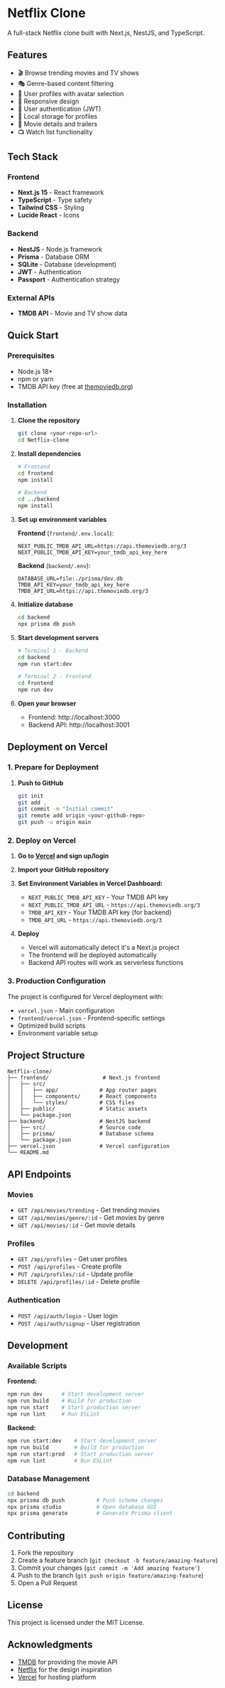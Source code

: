 # Netflix Clone

A full-stack Netflix clone built with Next.js, NestJS, and TypeScript.

## Features

- 🎬 Browse trending movies and TV shows
- 🎭 Genre-based content filtering
- 👤 User profiles with avatar selection
- 📱 Responsive design
- 🔐 User authentication (JWT)
- 💾 Local storage for profiles
- 🎥 Movie details and trailers
- 📺 Watch list functionality

## Tech Stack

### Frontend
- **Next.js 15** - React framework
- **TypeScript** - Type safety
- **Tailwind CSS** - Styling
- **Lucide React** - Icons

### Backend
- **NestJS** - Node.js framework
- **Prisma** - Database ORM
- **SQLite** - Database (development)
- **JWT** - Authentication
- **Passport** - Authentication strategy

### External APIs
- **TMDB API** - Movie and TV show data

## Quick Start

### Prerequisites
- Node.js 18+ 
- npm or yarn
- TMDB API key (free at [themoviedb.org](https://www.themoviedb.org/settings/api))

### Installation

1. **Clone the repository**
   ```bash
   git clone <your-repo-url>
   cd Netflix-clone
   ```

2. **Install dependencies**
   ```bash
   # Frontend
   cd frontend
   npm install
   
   # Backend
   cd ../backend
   npm install
   ```

3. **Set up environment variables**
   
   **Frontend** (`frontend/.env.local`):
   ```env
   NEXT_PUBLIC_TMDB_API_URL=https://api.themoviedb.org/3
   NEXT_PUBLIC_TMDB_API_KEY=your_tmdb_api_key_here
   ```
   
   **Backend** (`backend/.env`):
   ```env
   DATABASE_URL=file:./prisma/dev.db
   TMDB_API_KEY=your_tmdb_api_key_here
   TMDB_API_URL=https://api.themoviedb.org/3
   ```

4. **Initialize database**
   ```bash
   cd backend
   npx prisma db push
   ```

5. **Start development servers**
   ```bash
   # Terminal 1 - Backend
   cd backend
   npm run start:dev
   
   # Terminal 2 - Frontend
   cd frontend
   npm run dev
   ```

6. **Open your browser**
   - Frontend: http://localhost:3000
   - Backend API: http://localhost:3001

## Deployment on Vercel

### 1. Prepare for Deployment

1. **Push to GitHub**
   ```bash
   git init
   git add .
   git commit -m "Initial commit"
   git remote add origin <your-github-repo>
   git push -u origin main
   ```

### 2. Deploy on Vercel

1. **Go to [Vercel](https://vercel.com) and sign up/login**

2. **Import your GitHub repository**

3. **Set Environment Variables in Vercel Dashboard:**
   - `NEXT_PUBLIC_TMDB_API_KEY` - Your TMDB API key
   - `NEXT_PUBLIC_TMDB_API_URL` - `https://api.themoviedb.org/3`
   - `TMDB_API_KEY` - Your TMDB API key (for backend)
   - `TMDB_API_URL` - `https://api.themoviedb.org/3`

4. **Deploy**
   - Vercel will automatically detect it's a Next.js project
   - The frontend will be deployed automatically
   - Backend API routes will work as serverless functions

### 3. Production Configuration

The project is configured for Vercel deployment with:
- `vercel.json` - Main configuration
- `frontend/vercel.json` - Frontend-specific settings
- Optimized build scripts
- Environment variable setup

## Project Structure

```
Netflix-clone/
├── frontend/                 # Next.js frontend
│   ├── src/
│   │   ├── app/             # App router pages
│   │   ├── components/      # React components
│   │   └── styles/          # CSS files
│   ├── public/              # Static assets
│   └── package.json
├── backend/                 # NestJS backend
│   ├── src/                 # Source code
│   ├── prisma/              # Database schema
│   └── package.json
├── vercel.json              # Vercel configuration
└── README.md
```

## API Endpoints

### Movies
- `GET /api/movies/trending` - Get trending movies
- `GET /api/movies/genre/:id` - Get movies by genre
- `GET /api/movies/:id` - Get movie details

### Profiles
- `GET /api/profiles` - Get user profiles
- `POST /api/profiles` - Create profile
- `PUT /api/profiles/:id` - Update profile
- `DELETE /api/profiles/:id` - Delete profile

### Authentication
- `POST /api/auth/login` - User login
- `POST /api/auth/signup` - User registration

## Development

### Available Scripts

**Frontend:**
```bash
npm run dev      # Start development server
npm run build    # Build for production
npm run start    # Start production server
npm run lint     # Run ESLint
```

**Backend:**
```bash
npm run start:dev    # Start development server
npm run build        # Build for production
npm run start:prod   # Start production server
npm run lint         # Run ESLint
```

### Database Management
```bash
cd backend
npx prisma db push          # Push schema changes
npx prisma studio           # Open database GUI
npx prisma generate         # Generate Prisma client
```

## Contributing

1. Fork the repository
2. Create a feature branch (`git checkout -b feature/amazing-feature`)
3. Commit your changes (`git commit -m 'Add amazing feature'`)
4. Push to the branch (`git push origin feature/amazing-feature`)
5. Open a Pull Request

## License

This project is licensed under the MIT License.

## Acknowledgments

- [TMDB](https://www.themoviedb.org/) for providing the movie API
- [Netflix](https://netflix.com) for the design inspiration
- [Vercel](https://vercel.com) for hosting platform